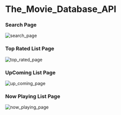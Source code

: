 # The_Movie_Database_API

### Search Page
![search_page](https://user-images.githubusercontent.com/27590430/106147862-6baf5a80-6189-11eb-9175-6f4cbca4409e.jpeg)

### Top Rated List Page

![top_rated_page](https://user-images.githubusercontent.com/27590430/106148021-9c8f8f80-6189-11eb-9624-2caa20a8818f.jpeg)

### UpComing List Page

![up_coming_page](https://user-images.githubusercontent.com/27590430/106148384-0d36ac00-618a-11eb-8f65-a4540def9315.jpeg)

### Now Playing List Page

![now_playing_page](https://user-images.githubusercontent.com/27590430/106148858-9e0d8780-618a-11eb-88af-527ead43dfdd.jpeg)
